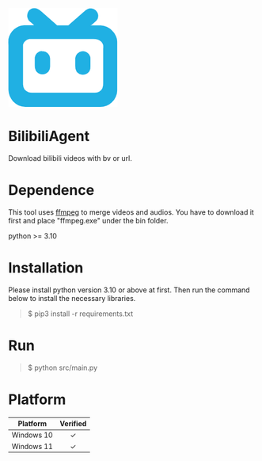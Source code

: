 ![bilibili icon](resources/icons/bilibili.png "bilibili")
# BilibiliAgent
Download bilibili videos with bv or url.

# Dependence
This tool uses [ffmpeg](https://ffmpeg.org) to merge videos and audios. You have to download it first and place "ffmpeg.exe" under the bin folder.

python >= 3.10

# Installation
Please install python version 3.10 or above at first. Then run the command below to install the necessary libraries.
> $ pip3 install -r requirements.txt

# Run
> $ python src/main.py

# Platform
|Platform|Verified|
|:---:|:---:|
|Windows 10| ✓ |
|Windows 11| ✓ |